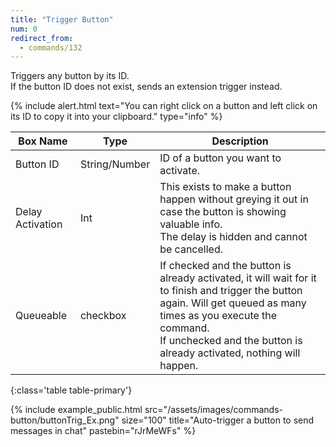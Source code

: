 ```yaml
---
title: "Trigger Button"
num: 0
redirect_from:
  - commands/132
---
```


Triggers any button by its ID.\
If the button ID does not exist, sends an extension trigger instead.

{% include alert.html text="You can right click on a button and left click on its ID to copy it into your clipboard." type="info" %} 

| Box Name | Type | Description | 
|-------|--------|--------
|Button ID|	String/Number	|ID of a button you want to activate.
|Delay Activation|	Int|	This exists to make a button happen without greying it out in case the button is showing valuable info.<br/> The delay is hidden and cannot be cancelled.
|Queueable|	checkbox	| If checked and the button is already activated, it will wait for it to finish and trigger the button again. Will get queued as many times as you execute the command. <br/> If unchecked and the button is already activated, nothing will happen.
{:class='table table-primary'}

{% include example_public.html src="/assets/images/commands-button/buttonTrig_Ex.png" size="100" title="Auto-trigger a button to send messages in chat" pastebin="rJrMeWFs" %}





